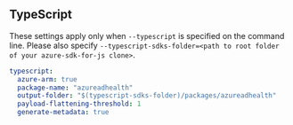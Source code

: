 ## TypeScript

These settings apply only when `--typescript` is specified on the command line.
Please also specify `--typescript-sdks-folder=<path to root folder of your azure-sdk-for-js clone>`.

```yaml $(typescript)
typescript:
  azure-arm: true
  package-name: "azureadhealth"
  output-folder: "$(typescript-sdks-folder)/packages/azureadhealth"
  payload-flattening-threshold: 1
  generate-metadata: true
```
